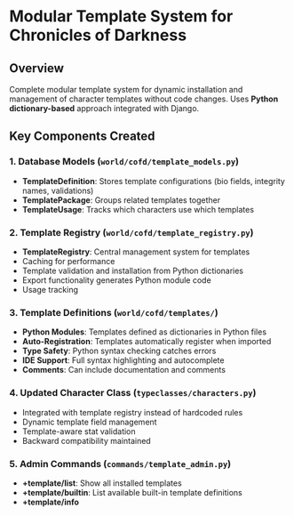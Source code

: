 # Modular Template System for Chronicles of Darkness

## Overview

Complete modular template system for dynamic installation and management of character templates without code changes. Uses **Python dictionary-based** approach integrated with Django.

## Key Components Created

### 1. Database Models (`world/cofd/template_models.py`)
- **TemplateDefinition**: Stores template configurations (bio fields, integrity names, validations)
- **TemplatePackage**: Groups related templates together
- **TemplateUsage**: Tracks which characters use which templates

### 2. Template Registry (`world/cofd/template_registry.py`)
- **TemplateRegistry**: Central management system for templates
- Caching for performance
- Template validation and installation from Python dictionaries
- Export functionality generates Python module code
- Usage tracking

### 3. Template Definitions (`world/cofd/templates/`)
- **Python Modules**: Templates defined as dictionaries in Python files
- **Auto-Registration**: Templates automatically register when imported
- **Type Safety**: Python syntax checking catches errors
- **IDE Support**: Full syntax highlighting and autocomplete
- **Comments**: Can include documentation and comments

### 4. Updated Character Class (`typeclasses/characters.py`)
- Integrated with template registry instead of hardcoded rules
- Dynamic template field management
- Template-aware stat validation
- Backward compatibility maintained

### 5. Admin Commands (`commands/template_admin.py`)
- **+template/list**: Show all installed templates
- **+template/builtin**: List available built-in template definitions
- **+template/info <template>**: Detailed template information
- **+template/install builtin**: Install all built-in templates
- **+template/install module <module>**: Install from Python module
- **+template/uninstall <template>**: Remove templates
- **+template/export <template>**: Export as Python module code
- **+template/reload**: Clear cache
- **+template/create <template>**: Basic template creation
- **+template/usage**: Usage statistics

### 6. Setup System (`world/cofd/template_setup.py`)
- Automated installation of built-in templates
- Example template generation
- Django management command integration

## Template Definition Structure (Python)

Templates are now defined as Python dictionaries in modules:

```python
"""
Vampire Template Definition for Chronicles of Darkness.
"""

from . import register_template

# Valid clans (can use Python variables!)
VAMPIRE_CLANS = [
    "daeva", "gangrel", "mekhet", "nosferatu", "ventrue"
]

# Template definition
VAMPIRE_TEMPLATE = {
    "name": "vampire",
    "display_name": "Vampire",
    "description": "Vampires are undead creatures...",
    "bio_fields": ["mask", "dirge", "clan", "covenant"],
    "integrity_name": "Humanity",
    "starting_integrity": 7,
    "field_validations": {
        "clan": {
            "valid_values": VAMPIRE_CLANS
        }
    },
    "version": "1.0",
    "author": "Chronicles of Darkness"
}

# Auto-register the template
register_template(VAMPIRE_TEMPLATE)
```

## Benefits of Python Over JSON

### ✅ **Native Integration**
- No JSON parsing overhead
- Direct Python object manipulation
- Better performance and memory usage

### ✅ **Developer Experience**
- **IDE Support**: Full syntax highlighting, autocomplete, error checking
- **Comments**: Can document templates with Python comments
- **Variables**: Use Python variables for lists and constants
- **Imports**: Can import shared constants between templates

### ✅ **Type Safety**
- **Syntax Validation**: Python catches syntax errors immediately
- **Structure Validation**: Dict structure validated at import time
- **Runtime Safety**: No JSON parsing exceptions

### ✅ **Maintainability**
- **Version Control Friendly**: Better diffs and merges
- **Refactoring**: IDEs can help refactor template changes
- **Testing**: Can unit test template definitions
- **Documentation**: Docstrings and comments for complex templates

## How It Works

### Template Installation
1. Create Python module with template dictionary
2. Import module in `world/cofd/templates/__init__.py`
3. Use `+template/install builtin` command
4. Template is validated and stored in database
5. Available immediately for character assignment

### Template Management
- **Built-in Templates**: Automatically loaded from Python modules
- **Custom Templates**: Create new Python modules and import them
- **Auto-Registration**: Templates register themselves when imported
- **Database Storage**: Runtime templates stored in Django models
- **Export**: Generate Python module code from database templates

## Commands Quick Reference

```bash
# List installed templates
+template/list

# List available built-in templates
+template/builtin

# Install all built-in templates
+template/install builtin

# Get template info
+template/info vampire

# Export template as Python code
+template/export vampire

# Create basic template
+template/create my_template

# Show usage stats
+template/usage

# Reload cache
+template/reload

# Uninstall template
+template/uninstall custom_template

# Install from Python module
+template/install module my_custom_module
```

## Creating Custom Templates

### Method 1: Copy and Modify
1. Copy existing template file:
   ```bash
   cp world/cofd/templates/vampire.py world/cofd/templates/my_template.py
   ```

2. Edit the template dictionary in the new file

3. Import in `world/cofd/templates/__init__.py`:
   ```python
   from . import my_template
   ```

4. Install: `+template/install builtin`

### Method 2: Export and Modify
1. Export existing template: `+template/export vampire`
2. Save the generated code to a new `.py` file
3. Modify as needed
4. Import and install

### Method 3: Interactive Creation
1. Create basic template: `+template/create my_template`
2. Export to get Python code: `+template/export my_template`
3. Save and enhance the generated code

## Migration from JSON System

**If you were using the previous JSON-based system:**

1. **Automatic Migration**: The system automatically loads from Python modules
2. **No Data Loss**: Existing database templates remain intact
3. **Export Tool**: Use `+template/export` to convert database templates to Python
4. **Gradual Migration**: Can gradually move to Python-based definitions

## File Structure

```
exordium/
├── world/
│   ├── cofd/
│   │   ├── template_models.py      # Database models
│   │   ├── template_registry.py    # Registry system
│   │   ├── template_setup.py       # Setup utilities
│   │   └── templates/              # Template definitions
│   │       ├── __init__.py         # Registration system
│   │       ├── mortal.py           # Mortal template
│   │       ├── vampire.py          # Vampire template
│   │       ├── mage.py             # Mage template
│   │       ├── changeling.py       # Changeling template
│   │       ├── example_custom.py   # Example template
│   │       └── README.md           # Documentation
├── commands/
│   └── template_admin.py           # Admin commands
├── typeclasses/
│   └── characters.py               # Updated character class
└── TEMPLATE_SYSTEM_SUMMARY.md     # This document
```

## Security Features

- **Permission Checks**: Only Builder+ can manage templates
- **Validation**: All template data validated before installation
- **Safe Deletion**: Templates in use cannot be deleted
- **System Protection**: Core templates cannot be uninstalled
- **Python Safety**: No eval() or exec() - only imports and dict access

## Performance Improvements

- **No JSON Parsing**: Direct Python object access
- **Import Caching**: Python module caching system
- **Template Caching**: Registry caches active templates
- **Lazy Loading**: Templates loaded only when needed

## Future Enhancements

The Python-based system enables advanced features:

- **Template Inheritance**: Python classes for template hierarchies
- **Computed Fields**: Use Python functions for dynamic values
- **Shared Constants**: Import common data across templates
- **Validation Functions**: Custom Python validation logic
- **Template Mixins**: Composable template components

## Example Template Files

### Simple Template (`mortal.py`)
```python
from . import register_template

MORTAL_TEMPLATE = {
    "name": "mortal",
    "display_name": "Mortal",
    "bio_fields": ["virtue", "vice"],
    "integrity_name": "Integrity",
    "starting_integrity": 7
}

register_template(MORTAL_TEMPLATE)
```

### Complex Template with Variables (`vampire.py`)
```python
from . import register_template

# Reusable constants
VAMPIRE_CLANS = ["daeva", "gangrel", "mekhet", "nosferatu", "ventrue"]
VAMPIRE_COVENANTS = ["carthian movement", "circle of the crone", "invictus"]

VAMPIRE_TEMPLATE = {
    "name": "vampire",
    "display_name": "Vampire",
    "bio_fields": ["mask", "dirge", "clan", "covenant"],
    "integrity_name": "Humanity",
    "field_validations": {
        "clan": {"valid_values": VAMPIRE_CLANS},
        "covenant": {"valid_values": VAMPIRE_COVENANTS}
    }
}

register_template(VAMPIRE_TEMPLATE)
```
